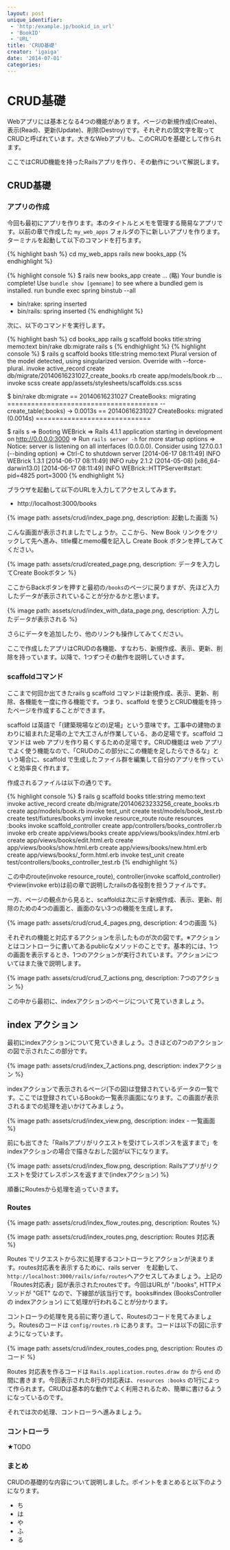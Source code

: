 ```yaml
---
layout: post
unique_identifier:
 - 'http:/example.jp/bookid_in_url'
 - 'BookID'
 - 'URL'
title: 'CRUD基礎'
creator: 'igaiga'
date: '2014-07-01'
categories:
---
```


# CRUD基礎

Webアプリには基本となる4つの機能があります。ページの新規作成(Create)、表示(Read)、更新(Update)、削除(Destroy)です。それぞれの頭文字を取ってCRUDと呼ばれています。大きなWebアプリも、このCRUDを基礎として作られます。

ここではCRUD機能を持ったRailsアプリを作り、その動作について解説します。

## CRUD基礎

### アプリの作成

今回も最初にアプリを作ります。本のタイトルとメモを管理する簡易なアプリです。以前の章で作成した ```my_web_apps``` フォルダの下に新しいアプリを作ります。ターミナルを起動して以下のコマンドを打ちます。

{% highlight bash %}
cd my_web_apps
rails new books_app
{% endhighlight %}

{% highlight console %}
$ rails new books_app
      create
... (略)
Your bundle is complete!
Use `bundle show [gemname]` to see where a bundled gem is installed.
         run  bundle exec spring binstub --all
* bin/rake: spring inserted
* bin/rails: spring inserted
{% endhighlight %}

次に、以下のコマンドを実行します。

{% highlight bash %}
cd books_app
rails g scaffold books title:string memo:text
bin/rake db:migrate
rails s
{% endhighlight %}
{% highlight console %}
$ rails g scaffold books title:string memo:text
Plural version of the model detected, using singularized version. Override with --force-plural.
      invoke  active_record
      create    db/migrate/20140616231027_create_books.rb
      create    app/models/book.rb
...
      invoke  scss
      create    app/assets/stylesheets/scaffolds.css.scss 

$ bin/rake db:migrate
== 20140616231027 CreateBooks: migrating ======================================
-- create_table(:books)
   -> 0.0013s
== 20140616231027 CreateBooks: migrated (0.0014s) =============================

$ rails s
=> Booting WEBrick
=> Rails 4.1.1 application starting in development on http://0.0.0.0:3000
=> Run `rails server -h` for more startup options
=> Notice: server is listening on all interfaces (0.0.0.0). Consider using 127.0.0.1 (--binding option)
=> Ctrl-C to shutdown server
[2014-06-17 08:11:49] INFO  WEBrick 1.3.1
[2014-06-17 08:11:49] INFO  ruby 2.1.2 (2014-05-08) [x86_64-darwin13.0]
[2014-06-17 08:11:49] INFO  WEBrick::HTTPServer#start: pid=4825 port=3000
{% endhighlight %}

ブラウザを起動して以下のURLを入力してアクセスしてみます。

* http://localhost:3000/books

{% image path: assets/crud/index_page.png, description: 起動した画面 %}

こんな画面が表示されましたでしょうか。ここから、New Book リンクをクリックして先へ進み、title欄とmemo欄を記入し Create Book ボタンを押してみてください。

{% image path: assets/crud/created_page.png, description: データを入力してCreate Bookボタン %}

ここからBackボタンを押すと最初の`/books`のページに戻りますが、先ほど入力したデータが表示されていることが分かるかと思います。

{% image path: assets/crud/index_with_data_page.png, description: 入力したデータが表示される %}

さらにデータを追加したり、他のリンクも操作してみてください。

ここで作成したアプリはCRUDの各機能、すなわち、新規作成、表示、更新、削除を持っています。以降で、1つずつその動作を説明していきます。

### scaffoldコマンド

ここまで何回か出てきたrails g scaffold コマンドは新規作成、表示、更新、削除、各機能を一度に作る機能です。つまり、scaffold を使うとCRUD機能を持ったページを作成することができます。

scaffold は英語で「(建築現場などの)足場」という意味です。工事中の建物のまわりに組まれた足場の上で大工さんが作業している、あの足場です。scaffold コマンドは web アプリを作り易くするための足場です。CRUD機能は web アプリでよく使う機能なので、「CRUDのこの部分にこの機能を足したらできるな」という場合に、scaffold で生成したファイル群を編集して自分のアプリを作っていくと効率良く作れます。

作成されるファイルは以下の通りです。

{% highlight console %}
$ rails g scaffold books title:string memo:text
      invoke  active_record
      create    db/migrate/20140623233256_create_books.rb
      create    app/models/book.rb
      invoke    test_unit
      create      test/models/book_test.rb
      create      test/fixtures/books.yml
      invoke  resource_route
       route    resources :books
      invoke  scaffold_controller
      create    app/controllers/books_controller.rb
      invoke    erb
      create      app/views/books
      create      app/views/books/index.html.erb
      create      app/views/books/edit.html.erb
      create      app/views/books/show.html.erb
      create      app/views/books/new.html.erb
      create      app/views/books/_form.html.erb
      invoke    test_unit
      create      test/controllers/books_controller_test.rb
{% endhighlight %}

この中のroute(invoke resource_route), controller(invoke scaffold_controller)やview(invoke erb)は前の章で説明したrailsの各役割を担うファイルです。

一方、ページの観点から見ると、scaffoldは次に示す新規作成、表示、更新、削除のための4つの画面と、画面のない3つの機能を生成します。

{% image path: assets/crud/crud_4_pages.png, description: 4つの画面 %}

それぞれの機能と対応するアクションを示したものが次の図です。※アクションとはコントローラに書いてあるpublicなメソッドのことです。基本的には、1つの画面を表示するとき、1つのアクションが実行されています。アクションについてはまた後で説明します。

{% image path: assets/crud/crud_7_actions.png, description: 7つのアクション %}

この中から最初に、indexアクションのページについて見ていきましょう。

## index アクション

最初にindexアクションについて見ていきましょう。さきほどの7つのアクションの図で示されたこの部分です。

{% image path: assets/crud/index_7_actions.png, description: indexアクション %}

indexアクションで表示されるページ(下の図)は登録されているデータの一覧です。ここでは登録されているBookの一覧表示画面になります。この画面が表示されるまでの処理を追いかけてみましょう。

{% image path: assets/crud/index_view.png, description: index - 一覧画面 %}

前にも出てきた「Railsアプリがリクエストを受けてレスポンスを返すまで」をindexアクションの場合で描きなおした図が以下になります。

{% image path: assets/crud/index_flow.png, description: Railsアプリがリクエストを受けてレスポンスを返すまで(indexアクション) %}

順番にRoutesから処理を追っていきます。

### Routes

{% image path: assets/crud/index_flow_routes.png, description: Routes %}

{% image path: assets/crud/index_routes.png, description: Routes 対応表 %}

Routes でリクエストから次に処理するコントローラとアクションが決まります。routes対応表を表示するために、rails server　を起動して、`http://localhost:3000/rails/info/routes`へアクセスしてみましょう。上記の「Routes対応表」図が表示されたroutesです。今回はURLが "/books", HTTPメソッドが "GET" なので、下線部が該当行です。books#index (BooksController の indexアクション) にて処理が行われることが分かります。

コントローラの処理を見る前に寄り道して、Routesのコードを見てみましょう。Routesのコードは `config/routes.rb` にあります。コードは以下の図に示すようになっています。

{% image path: assets/crud/index_routes_codes.png, description: Routes のコード %}

Routes 対応表を作るコードは `Rails.application.routes.draw do` から `end` の間に書きます。今回表示された8行の対応表は、`resources :books` の1行によって作られます。CRUDは基本的な動作でよく利用されるため、簡単に書けるようになっているのです。

それでは次の処理、コントローラへ進みましょう。

### コントローラ


★TODO














### まとめ

CRUDの基礎的な内容について説明しました。ポイントをまとめると以下のようになります。

* ち
* は
* や
* ふ
* る
